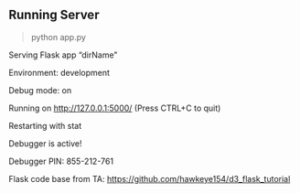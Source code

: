 ## Running Server

> python app.py 

Serving Flask app “dirName"

Environment: development

Debug mode: on

Running on http://127.0.0.1:5000/ (Press CTRL+C to quit)

Restarting with stat

Debugger is active!

Debugger PIN: 855-212-761 


Flask code base from TA: https://github.com/hawkeye154/d3_flask_tutorial

